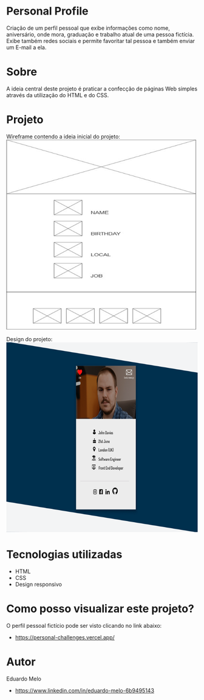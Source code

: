 # Personal Profile

Criação de um perfil pessoal que exibe informações como nome, aniversário, onde mora, graduação e trabalho atual de uma pessoa fictícia. Exibe também redes sociais e permite favoritar tal pessoa
e também enviar um E-mail a ela.

# Sobre
A ideia central deste projeto é praticar a confecção de páginas Web simples através da utilização do HTML e do CSS.

# Projeto
Wireframe contendo a ideia inicial do projeto:
<br>
<img src="https://github.com/eduardo1020/profile/blob/main/assets/wireframe.jpg" width=500 height=500>
<br>

Design do projeto:
<br>
<img src="https://github.com/eduardo1020/profile/blob/main/assets/design%20-%20perfil.png" width=900 height=500>

# Tecnologias utilizadas
- HTML
- CSS
- Design responsivo

# Como posso visualizar este projeto?

O perfil pessoal fictício pode ser visto clicando no link abaixo:
- https://personal-challenges.vercel.app/

# Autor
Eduardo Melo
- https://www.linkedin.com/in/eduardo-melo-6b9495143
